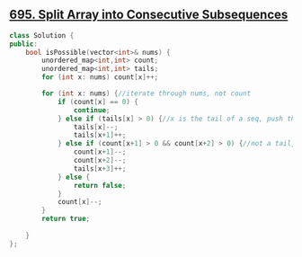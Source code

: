 ## [695. Split Array into Consecutive Subsequences](https://leetcode.com/problems/split-array-into-consecutive-subsequences/)

```c++
class Solution {
public:
    bool isPossible(vector<int>& nums) {
        unordered_map<int,int> count;
        unordered_map<int,int> tails;
        for (int x: nums) count[x]++;

        for (int x: nums) {//iterate through nums, not count
            if (count[x] == 0) {
                continue;
            } else if (tails[x] > 0) {//x is the tail of a seq, push the tail one position to the right
                tails[x]--;
                tails[x+1]++;
            } else if (count[x+1] > 0 && count[x+2] > 0) {//not a tail, start a new seq
                count[x+1]--;
                count[x+2]--;
                tails[x+3]++;
            } else {
                return false;
            }
            count[x]--;
        }
        return true;
       
    }
};
```

